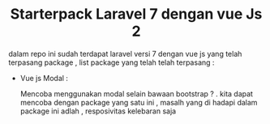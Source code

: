 <h1 style="text-align: center">
	Starterpack Laravel 7 dengan vue Js 2 
</h1>

<p>dalam repo ini sudah terdapat laravel versi 7 dengan vue js yang telah terpasang package , list package yang telah telah terpasang : </p>
<ul>
	<li>
		Vue js Modal :
		<p>
			Mencoba menggunakan modal selain bawaan bootstrap ? . kita dapat mencoba dengan package yang satu ini , masalh yang di hadapi dalam package ini adlah , resposivitas kelebaran saja 
		</p>
	</li>
</ul>